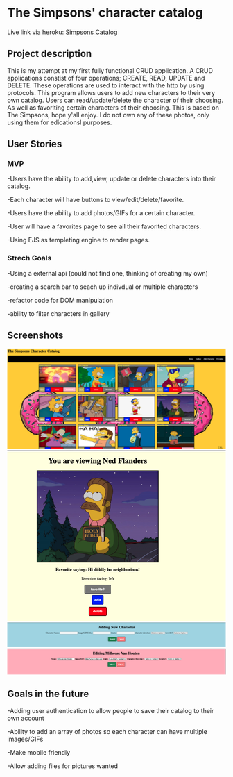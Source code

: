 # The Simpsons' character catalog


Live link via heroku: [Simpsons Catalog](https://csl-simpsons-project.herokuapp.com/simpsons/)

## Project description 
This is my attempt at my first fully functional CRUD application. A CRUD applications constist of four operations; CREATE, READ, UPDATE and DELETE.
These operations are used to interact with the http by using protocols. This program allows users to add new characters to their very own catalog. Users can read/update/delete the character of their choosing. As well as favoriting certain characters of their choosing. This is based on The Simpsons, hope y'all enjoy. I do not own any of these photos, only using them for edicationsl purposes.  
## User Stories 
 
### MVP
 -Users have the ability to add,view, update or delete characters into their catalog.
 
 -Each character will have buttons to view/edit/delete/favorite.
 
 -Users have the ability to add photos/GIFs for a certain character.
 
 -User will have a favorites page to see all their favorited characters.
 
 -Using EJS as templeting engine to render pages.
  
### Strech Goals
 -Using a external api (could not find one, thinking of creating my own)
 
 -creating a search bar to seach up indivdual or multiple characters
 
 -refactor code for DOM manipulation
 
 -ability to filter characters in gallery
  
  
## Screenshots 
![Gallery](/screenshots/gallery.png)
![viewPage](/screenshots/view.png)
![newPage](/screenshots/new.png)
![editPage](/screenshots/edit.png)
## Goals in the future 
 -Adding user authentication to allow people to save their catalog to their own account
 
 -Ability to add an array of photos so each character can have multiple images/GIFs
 
 -Make mobile friendly 
 
 -Allow adding files for pictures wanted 
 

